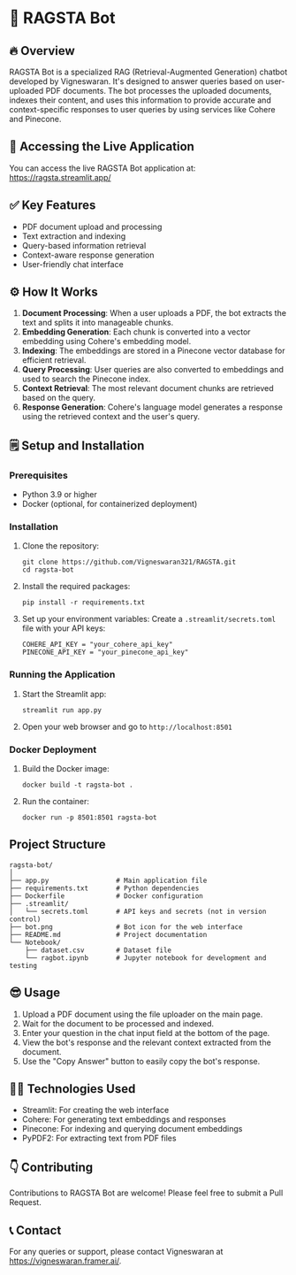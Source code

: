 # 🤖 RAGSTA Bot 

## 🔥 Overview 

RAGSTA Bot is a specialized RAG (Retrieval-Augmented Generation) chatbot developed by Vigneswaran. It's designed to answer queries based on user-uploaded PDF documents. The bot processes the uploaded documents, indexes their content, and uses this information to provide accurate and context-specific responses to user queries by using services like Cohere and Pinecone.

## 🛜 Accessing the Live Application 

You can access the live RAGSTA Bot application at: https://ragsta.streamlit.app/

## ✅ Key Features 

- PDF document upload and processing
- Text extraction and indexing
- Query-based information retrieval
- Context-aware response generation
- User-friendly chat interface

## ⚙️ How It Works 

1. **Document Processing**: When a user uploads a PDF, the bot extracts the text and splits it into manageable chunks.
2. **Embedding Generation**: Each chunk is converted into a vector embedding using Cohere's embedding model.
3. **Indexing**: The embeddings are stored in a Pinecone vector database for efficient retrieval.
4. **Query Processing**: User queries are also converted to embeddings and used to search the Pinecone index.
5. **Context Retrieval**: The most relevant document chunks are retrieved based on the query.
6. **Response Generation**: Cohere's language model generates a response using the retrieved context and the user's query.

## 🗒️ Setup and Installation 

### Prerequisites

- Python 3.9 or higher
- Docker (optional, for containerized deployment)

### Installation

1. Clone the repository:
   ```
   git clone https://github.com/Vigneswaran321/RAGSTA.git
   cd ragsta-bot
   ```

2. Install the required packages:
   ```
   pip install -r requirements.txt
   ```

3. Set up your environment variables:
   Create a `.streamlit/secrets.toml` file with your API keys:
   ```
   COHERE_API_KEY = "your_cohere_api_key"
   PINECONE_API_KEY = "your_pinecone_api_key"
   ```

### Running the Application

1. Start the Streamlit app:
   ```
   streamlit run app.py
   ```

2. Open your web browser and go to `http://localhost:8501`

### Docker Deployment

1. Build the Docker image:
   ```
   docker build -t ragsta-bot .
   ```

2. Run the container:
   ```
   docker run -p 8501:8501 ragsta-bot
   ```

## Project Structure

```
ragsta-bot/
│
├── app.py                 # Main application file
├── requirements.txt       # Python dependencies
├── Dockerfile             # Docker configuration
├── .streamlit/
│   └── secrets.toml       # API keys and secrets (not in version control)
├── bot.png                # Bot icon for the web interface
├── README.md              # Project documentation
└── Notebook/
    ├── dataset.csv        # Dataset file
    └── ragbot.ipynb       # Jupyter notebook for development and testing
```


## 😎 Usage 

1. Upload a PDF document using the file uploader on the main page.
2. Wait for the document to be processed and indexed.
3. Enter your question in the chat input field at the bottom of the page.
4. View the bot's response and the relevant context extracted from the document.
5. Use the "Copy Answer" button to easily copy the bot's response.

## 🧑‍💻 Technologies Used 

- Streamlit: For creating the web interface
- Cohere: For generating text embeddings and responses
- Pinecone: For indexing and querying document embeddings
- PyPDF2: For extracting text from PDF files

## 👇 Contributing 

Contributions to RAGSTA Bot are welcome! Please feel free to submit a Pull Request.


## 📞 Contact 

For any queries or support, please contact Vigneswaran at https://vigneswaran.framer.ai/.
